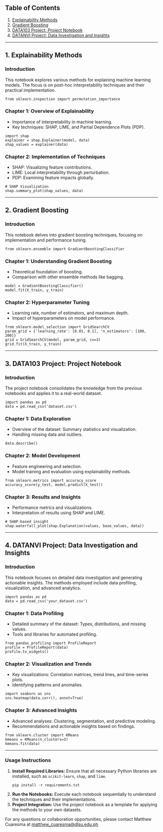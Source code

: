 ## Table of Contents
1. [Explainability Methods](#1-explainability-methods)
2. [Gradient Boosting](#2-gradient-boosting)
3. [DATA103 Project: Project Notebook](#3-data103-project-project-notebook)
4. [DATANVI Project: Data Investigation and Insights](#4-datanvi-project-data-investigation-and-insights)

---

## 1. Explainability Methods

### Introduction
This notebook explores various methods for explaining machine learning models. The focus is on post-hoc interpretability techniques and their practical implementation.

```
from sklearn.inspection import permutation_importance
```

### Chapter 1: Overview of Explainability
- Importance of interpretability in machine learning.
- Key techniques: SHAP, LIME, and Partial Dependence Plots (PDP).

```
import shap
explainer = shap.Explainer(model, data)
shap_values = explainer(data)
```

### Chapter 2: Implementation of Techniques
- SHAP: Visualizing feature contributions.
- LIME: Local interpretability through perturbation.
- PDP: Examining feature impacts globally.

```
# SHAP Visualization
shap.summary_plot(shap_values, data)
```

---

## 2. Gradient Boosting

### Introduction
This notebook delves into gradient boosting techniques, focusing on implementation and performance tuning.

```
from sklearn.ensemble import GradientBoostingClassifier
```

### Chapter 1: Understanding Gradient Boosting
- Theoretical foundation of boosting.
- Comparison with other ensemble methods like bagging.

```
model = GradientBoostingClassifier()
model.fit(X_train, y_train)
```

### Chapter 2: Hyperparameter Tuning
- Learning rate, number of estimators, and maximum depth.
- Impact of hyperparameters on model performance.

```
from sklearn.model_selection import GridSearchCV
param_grid = {'learning_rate': [0.01, 0.1], 'n_estimators': [100, 200]}
grid = GridSearchCV(model, param_grid, cv=3)
grid.fit(X_train, y_train)
```

---

## 3. DATA103 Project: Project Notebook

### Introduction
The project notebook consolidates the knowledge from the previous notebooks and applies it to a real-world dataset.

```
import pandas as pd
data = pd.read_csv('dataset.csv')
```

### Chapter 1: Data Exploration
- Overview of the dataset: Summary statistics and visualization.
- Handling missing data and outliers.

```
data.describe()
```

### Chapter 2: Model Development
- Feature engineering and selection.
- Model training and evaluation using explainability methods.

```
from sklearn.metrics import accuracy_score
accuracy_score(y_test, model.predict(X_test))
```

### Chapter 3: Results and Insights
- Performance metrics and visualizations.
- Interpretation of results using SHAP and LIME.

```
# SHAP-based insight
shap.waterfall_plot(shap.Explanation(values, base_values, data))
```

---

## 4. DATANVI Project: Data Investigation and Insights

### Introduction
This notebook focuses on detailed data investigation and generating actionable insights. The methods employed include data profiling, visualization, and advanced analytics.

```
import pandas as pd
data = pd.read_csv('your_dataset.csv')
```

### Chapter 1: Data Profiling
- Detailed summary of the dataset: Types, distributions, and missing values.
- Tools and libraries for automated profiling.

```
from pandas_profiling import ProfileReport
profile = ProfileReport(data)
profile.to_widgets()
```

### Chapter 2: Visualization and Trends
- Key visualizations: Correlation matrices, trend lines, and time-series plots.
- Identifying patterns and anomalies.

```
import seaborn as sns
sns.heatmap(data.corr(), annot=True)
```

### Chapter 3: Advanced Insights
- Advanced analyses: Clustering, segmentation, and predictive modeling.
- Recommendations and actionable insights based on findings.

```
from sklearn.cluster import KMeans
kmeans = KMeans(n_clusters=3)
kmeans.fit(data)
```

---

### Usage Instructions
1. **Install Required Libraries:** Ensure that all necessary Python libraries are installed, such as `scikit-learn`, `shap`, and `lime`.
   ```
   pip install -r requirements.txt
   ```
2. **Run the Notebooks:** Execute each notebook sequentially to understand the techniques and their implementations.
3. **Project Integration:** Use the project notebook as a template for applying the methods to your own datasets.

For any questions or collaboration opportunities, please contact Matthew Cuaresma at matthew_cuaresma@dlsu.edu.ph
